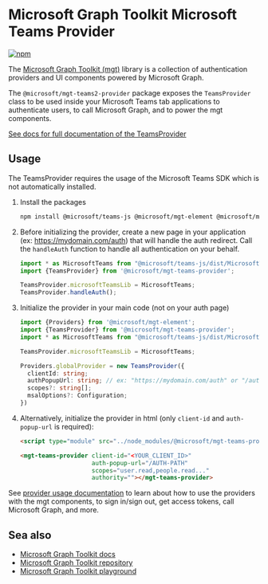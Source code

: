 # Microsoft Graph Toolkit Microsoft Teams Provider

[![npm](https://img.shields.io/npm/v/@microsoft/mgt-teams-provider?style=for-the-badge)](https://www.npmjs.com/package/@microsoft/mgt-teams-provider)

The [Microsoft Graph Toolkit (mgt)](https://aka.ms/mgt) library is a collection of authentication providers and UI components powered by Microsoft Graph. 

The `@microsoft/mgt-teams2-provider` package exposes the `TeamsProvider` class to be used inside your Microsoft Teams tab applications to authenticate users, to call Microsoft Graph, and to power the mgt components.

[See docs for full documentation of the TeamsProvider](https://docs.microsoft.com/graph/toolkit/providers/teams)

## Usage

The TeamsProvider requires the usage of the Microsoft Teams SDK which is not automatically installed.

1. Install the packages

    ```bash
    npm install @microsoft/teams-js @microsoft/mgt-element @microsoft/mgt-teams-provider
    ```

1. Before initializing the provider, create a new page in your application (ex: https://mydomain.com/auth) that will handle the auth redirect. Call the `handleAuth` function to handle all authentication on your behalf.

    ```ts
    import * as MicrosoftTeams from "@microsoft/teams-js/dist/MicrosoftTeams";
    import {TeamsProvider} from '@microsoft/mgt-teams-provider';

    TeamsProvider.microsoftTeamsLib = MicrosoftTeams;
    TeamsProvider.handleAuth();
    ```

3. Initialize the provider in your main code (not on your auth page)

    ```ts
    import {Providers} from '@microsoft/mgt-element';
    import {TeamsProvider} from '@microsoft/mgt-teams-provider';
    import * as MicrosoftTeams from "@microsoft/teams-js/dist/MicrosoftTeams";

    TeamsProvider.microsoftTeamsLib = MicrosoftTeams;

    Providers.globalProvider = new TeamsProvider({
      clientId: string;
      authPopupUrl: string; // ex: "https://mydomain.com/auth" or "/auth"
      scopes?: string[];
      msalOptions?: Configuration;
    })
    ```

3. Alternatively, initialize the provider in html (only `client-id` and `auth-popup-url` is required):

    ```html
    <script type="module" src="../node_modules/@microsoft/mgt-teams-provider/dist/es6/index.js" />

    <mgt-teams-provider client-id="<YOUR_CLIENT_ID>"
                        auth-popup-url="/AUTH-PATH"
                        scopes="user.read,people.read..." 
                        authority=""></mgt-teams-provider>
    ```

See [provider usage documentation](https://docs.microsoft.com/graph/toolkit/providers) to learn about how to use the providers with the mgt components, to sign in/sign out, get access tokens, call Microsoft Graph, and more.

## Sea also
* [Microsoft Graph Toolkit docs](https://aka.ms/mgt-docs)
* [Microsoft Graph Toolkit repository](https://aka.ms/mgt)
* [Microsoft Graph Toolkit playground](https://mgt.dev)